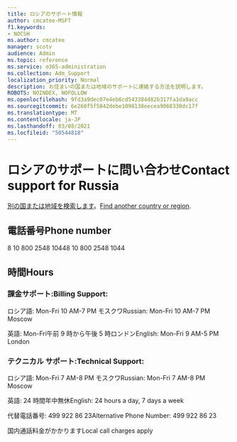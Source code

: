```yaml
---
title: ロシアのサポート情報
author: cmcatee-MSFT
f1.keywords:
- NOCSH
ms.author: cmcatee
manager: scotv
audience: Admin
ms.topic: reference
ms.service: o365-administration
ms.collection: Adm_Support
localization_priority: Normal
description: お住まいの国または地域のサポートに連絡する方法を説明します。
ROBOTS: NOINDEX, NOFOLLOW
ms.openlocfilehash: 9fd3a9dec07e4eb6cd543384d82b317fa1da9acc
ms.sourcegitcommit: 6e260f5f5842debe1098138eecea9068330dc17f
ms.translationtype: MT
ms.contentlocale: ja-JP
ms.lasthandoff: 03/08/2021
ms.locfileid: "50544818"
---
```

# <a name="contact-support-for-russia"></a><span data-ttu-id="7e108-103">ロシアのサポートに問い合わせ</span><span class="sxs-lookup"><span data-stu-id="7e108-103">Contact support for Russia</span></span>

<span data-ttu-id="7e108-104">[別の国または地域を検索します](../contact-support-for-business-products.md)。</span><span class="sxs-lookup"><span data-stu-id="7e108-104">[Find another country or region](../contact-support-for-business-products.md).</span></span>

## <a name="phone-number"></a><span data-ttu-id="7e108-105">電話番号</span><span class="sxs-lookup"><span data-stu-id="7e108-105">Phone number</span></span>
<span data-ttu-id="7e108-106">8 10 800 2548 1044</span><span class="sxs-lookup"><span data-stu-id="7e108-106">8 10 800 2548 1044</span></span>

## <a name="hours"></a><span data-ttu-id="7e108-107">時間</span><span class="sxs-lookup"><span data-stu-id="7e108-107">Hours</span></span>
### <a name="billing-support"></a><span data-ttu-id="7e108-108">課金サポート:</span><span class="sxs-lookup"><span data-stu-id="7e108-108">Billing Support:</span></span>

<span data-ttu-id="7e108-109">ロシア語: Mon-Fri 10 AM-7 PM モスクワ</span><span class="sxs-lookup"><span data-stu-id="7e108-109">Russian: Mon-Fri 10 AM-7 PM Moscow</span></span>

<span data-ttu-id="7e108-110">英語: Mon-Fri午前 9 時から午後 5 時ロンドン</span><span class="sxs-lookup"><span data-stu-id="7e108-110">English: Mon-Fri 9 AM-5 PM London</span></span>

### <a name="technical-support"></a><span data-ttu-id="7e108-111">テクニカル サポート:</span><span class="sxs-lookup"><span data-stu-id="7e108-111">Technical Support:</span></span>

<span data-ttu-id="7e108-112">ロシア語: Mon-Fri 7 AM-8 PM モスクワ</span><span class="sxs-lookup"><span data-stu-id="7e108-112">Russian: Mon-Fri 7 AM-8 PM Moscow</span></span>

<span data-ttu-id="7e108-113">英語: 24 時間年中無休</span><span class="sxs-lookup"><span data-stu-id="7e108-113">English: 24 hours a day, 7 days a week</span></span>

<span data-ttu-id="7e108-114">代替電話番号: 499 922 86 23</span><span class="sxs-lookup"><span data-stu-id="7e108-114">Alternative Phone Number: 499 922 86 23</span></span>

<span data-ttu-id="7e108-115">国内通話料金がかかります</span><span class="sxs-lookup"><span data-stu-id="7e108-115">Local call charges apply</span></span>
